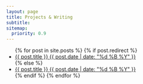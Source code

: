 ```yaml
---
layout: page
title: Projects & Writing
subtitle: 
sitemap:
  priority: 0.9
---
```



<ul class="list-posts">
    {% for post in site.posts %}
    	{% if post.redirect %}
    		<li class="post-teaser">
	            <a href="{{ post.redirect}}">
	                <span class="post-teaser__title">{{ post.title }}</span>
	                <span class="post-teaser__date">{{ post.date | date: "%d %B %Y" }}</span>
	            </a>
	        </li>
	    {% else %}
    		<li class="post-teaser">
	            <a href="{{ post.url | prepend: site.baseurl }}">
	                <span class="post-teaser__title">{{ post.title }}</span>
	                <span class="post-teaser__date">{{ post.date | date: "%d %B %Y" }}</span>
	            </a>
	        </li>
	    {% endif %}
    {% endfor %}
</ul>